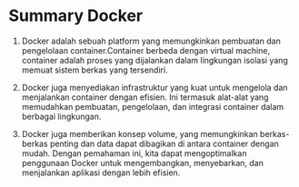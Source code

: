 
# Summary Docker

1. Docker adalah sebuah platform yang memungkinkan pembuatan dan pengelolaan container.Container berbeda dengan virtual machine, container adalah proses yang dijalankan dalam lingkungan isolasi yang memuat sistem berkas yang tersendiri. 

2. Docker juga menyediakan infrastruktur yang kuat untuk mengelola dan menjalankan container dengan efisien. Ini termasuk alat-alat yang memudahkan pembuatan, pengelolaan, dan integrasi container dalam berbagai lingkungan.

3. Docker juga memberikan konsep volume, yang memungkinkan berkas-berkas penting dan data dapat dibagikan di antara container dengan mudah. Dengan pemahaman ini, kita dapat mengoptimalkan penggunaan Docker untuk mengembangkan, menyebarkan, dan menjalankan aplikasi dengan lebih efisien.